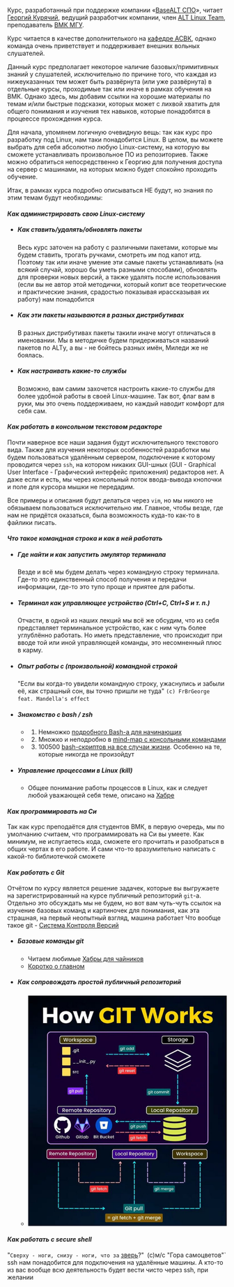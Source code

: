 Курс, разработанный при поддержке компании «[BaseALT СПО](https://basealt.ru)», читает [Георгий Курячий](http://uneex.org/FrBrGeorge), ведущий разработчик компании, член [ALT Linux Team](https://www.altlinux.org/ALT_Linux_Team), преподаватель [ВМК МГУ](http://www.cs.msu.ru).

Курс читается в качестве дополнителького на [кафедре АСВК](http://asvk.cs.msu.ru), однако команда очень приветствует и поддерживает внешних вольных слушателей.

Данный курс предполагает некоторое наличие базовых/примитивных знаний у слушателей, исключительно по причине того, что каждая из нижеуказанных тем может быть развёрнута (или уже развёрнута) в отдельные курсы, проходимые так или иначе в рамках обучения на ВМК. Однако здесь, мы добавим ссылки на хорошие материалы по темам и/или быстрые подсказки, которых может с лихвой хватить для общего понимания и изучения тех навыков, которые понадобятся в процеессе прохождения курса.

Для начала, упомянем логичную очевидную вещь: так как курс про разработку под Linux, нам таки понадобится Linux. В целом, вы можете выбрать для себя абсолютно любую Linux-систему, на которую вы сможете устанавливать произвольное ПО из репозиториев. Также можно обратиться непосредственно к Георгию для получения доступа на сервер с машинами, на которых можно будет спокойно проходить обучение.

Итак, в рамках курса подробно описываться НЕ будут, но знания по этим темам будут необходимы:
#### ***Как администрировать свою Linux-систему***

 - ##### Как ставить/удалять/обновлять пакеты
	 Весь курс заточен на работу с различными пакетами, которые мы будем ставить, трогать ручками, смотреть им под капот итд. Поэтому так или иначе умение эти самые пакеты устанавливать (на всякий случай, хорошо бы уметь разными способами), обновлять для проверки новых версий, а также удалять после использования (если вы не автор этой методички, который копит все теоретические и практические знания, срадостью показывая ирассказывая их работу) нам понадобится
 - ##### Как эти пакеты называются в разных дистрибутивах
	 В разных дистрибутивах пакеты такили иначе могут отличаться в именовании. Мы в методичке будем придерживаться названий пакетов по ALTу, а вы - не бойтесь разных имён, Миледи же не боялась.
 - ##### Как настраивать какие-то службы
	 Возможно, вам самим захочется настроить какие-то службы для более удобной работы в своей Linux-машине. Так вот, флаг вам в руки, мы это очень поддерживаем, но каждый наводит комфорт для себя сам.

#### ***Как работать в консольном текстовом редакторе***

   Почти наверное все наши задания будут исключительного текстового вида. Также для изучения некоторых особенностей разработки мы будем пользоваться удалённым сервером, подключение к которому проводится через `ssh`, на котором никаких GUI-шных (GUI - Graphical User Interface - Графический интерфейс приложения) редакторов нет. А даже если и есть, мы через консольный поток ввода-вывода кнопочки и поле для курсора мышки не передадим.

   Все примеры и описания будут делаться через `vim`, но мы никого не обязываем пользоваться исключительно им. Главное, чтобы везде, где нам не придётся оказаться, была возможность куда-то как-то в файлики писать. 
#### ***Что такое командная строка и как в ней работать***

 - ##### Где найти и как запустить эмулятор терминала
	 Везде и всё мы будем делать через командную строку терминала. Где-то это единственный способ получения и передачи информации, где-то это тупо проще и приятее для работы.

 - ##### Терминал как управляющее устройство (Ctrl+C, Ctrl+S и т. п.)
	 Отчасти, в одной из наших лекций мы всё же обсудим, что из себя представляет терминальное устройство, как с ним чуть более углублённо работать. Но иметь представление, что происходит при вводе той или иной управляющей команды, это несомненный плюс в карму.

 - ##### Опыт работы с (произвольной) командной строкой
	 "Если вы когда-то увидели командную строку, ужаснулись и забыли её, как страшный сон, вы точно пришли не туда" 
	 `(с) FrBrGeorge feat. Mandella's effect`

 - ##### Знакомство с bash / zsh
	 - 1. Немножко [подробного Bash-а для начинающих](https://habr.com/ru/companies/ruvds/articles/445270/)
	 - 2. Множко и неподробно в [mind-map с консольными командами](https://xmind.app/m/WwtB/#)
	 - 3. 100500 [bash-скриптов на все случаи жизни](https://github.com/HariSekhon/DevOps-Bash-tools). Особенно на те, которые никогда не произойдут

 - ##### Управление процессами в Linux (kill)
	 - Общее понимание работы процессов в Linux, как и следует любой уважающей себя теме, описано на [Хабре](https://habr.com/ru/companies/otus/articles/744902/)

#### ***Как программировать на Си***
   Так как курс преподаётся для студентов ВМК, в первую очередь, мы по умолчанию считаем, что программировать на Си вы умеете. Как минимум, не испугаетесь кода, сможете его прочитать и разобраться в общих чертах в его работе. И сами что-то вразумительно написать с какой-то библиотечкой сможете

#### ***Как работать с Git***
   Отчётом по курсу является решение задачек, которые вы выгружаете на зарегистрированный на курсе публичный репозиторий `git`-а. Отдельно это обсуждать мы не будем, но вот вам чуть-чуть ссылок на изучение базовых команд и картиночек для понимания, как эта страшная, на первый неопытный взгляд, машина работает
   Что вообще такое git - [Система Контроля Версий](https://habr.com/ru/companies/otus/articles/521290/)
 - ##### Базовые команды git
	 - Читаем любимые [Хабры для чайников](https://habr.com/ru/companies/ruvds/articles/599929/)
	 - [Коротко о главном](https://habr.com/ru/articles/588801/)
 - ##### Как сопровождать простой публичный репозиторий
	 - ![Фотоцка](Attached_materials/Шпаргалка_по_работе_с_Git.png)

#### ***Как работать с secure shell***
   "`Сверху - ноги, снизу - ноги, что за` [зверь](https://habr.com/ru/sandbox/166705/)?"`
   `(с)м/с "Гора самоцветов"`
   ssh нам понадобится для подключения на удалённые машины. А кто-то из вас вообще всю деятельность будет вести чисто через ssh, при желании

